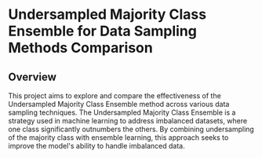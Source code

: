 # Undersampled Majority Class Ensemble for Data Sampling Methods Comparison

## Overview

This project aims to explore and compare the effectiveness of the Undersampled Majority Class Ensemble method across various data sampling techniques. The Undersampled Majority Class Ensemble is a strategy used in machine learning to address imbalanced datasets, where one class significantly outnumbers the others. By combining undersampling of the majority class with ensemble learning, this approach seeks to improve the model's ability to handle imbalanced data.

